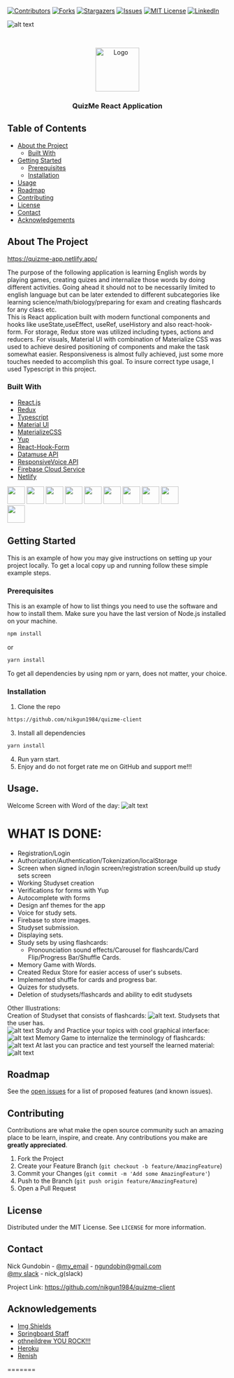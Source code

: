 <!-- PROJECT SHIELDS -->
<!--
*** I'm using markdown "reference style" links for readability.
*** Reference links are enclosed in brackets [ ] instead of parentheses ( ).
*** See the bottom of this document for the declaration of the reference variables
*** for contributors-url, forks-url, etc. This is an optional, concise syntax you may use.
*** https://www.markdownguide.org/basic-syntax/#reference-style-links
-->
[![Contributors][contributors-shield]][contributors-url]
[![Forks][forks-shield]][forks-url]
[![Stargazers][stars-shield]][stars-url]
[![Issues][issues-shield]][issues-url]
[![MIT License][license-shield]][license-url]
[![LinkedIn][linkedin-shield]][linkedin-url]

![alt text](sample.png)


<!-- PROJECT LOGO -->
<br />
<p align="center">
  <a href="https://ketolifeapp.herokuapp.com/">
    <img src="logo.png" alt="Logo" width="100">
  </a>
  <h3 align="center">QuizMe React Application</h3>
</p>




<!-- TABLE OF CONTENTS -->
## Table of Contents

* [About the Project](#about-the-project)
  * [Built With](#built-with)
* [Getting Started](#getting-started)
  * [Prerequisites](#prerequisites)
  * [Installation](#installation)
* [Usage](#usage)
* [Roadmap](#roadmap)
* [Contributing](#contributing)
* [License](#license)
* [Contact](#contact)
* [Acknowledgements](#acknowledgements)



<!-- ABOUT THE PROJECT -->
## About The Project  

https://quizme-app.netlify.app/  
  
The purpose of the following application is learning English words by playing games,
creating quizes and internalize those words by doing different activities. Going ahead it should not to be necessarily limited to english language but can be later extended to different subcategories like learning science/math/biology/preparing for exam and creating flashcards for any class etc.  
This is React application built with modern functional components and hooks like useState,useEffect, useRef, useHistory and also react-hook-form. For storage, Redux store was utilized including types, actions and reducers. For visuals, Material UI with combination of Materialize CSS was used to achieve desired positioning of components and make the task somewhat easier. Responsiveness is almost fully achieved, just some more touches needed to accomplish this goal. To insure correct type usage, I used Typescript in this project. 

### Built With

* [React.js](https://reactjs.org/)  
* [Redux](https://redux.js.org/)  
* [Typescript](https://www.typescriptlang.org/)  
* [Material UI](https://material-ui.com/)  
* [MaterializeCSS](https://materializecss.com/)  
* [Yup](https://www.npmjs.com/package/yup)  
* [React-Hook-Form](https://react-hook-form.com/) 
* [Datamuse API](http://api.datamuse.com/)
* [ResponsiveVoice API](https://responsivevoice.org/text-to-speech-languages) 
* [Firebase Cloud Service](https://firebase.google.com/) 
* [Netlify](https://www.netlify.com/)

<code><img height="40" src="https://raw.githubusercontent.com/shinokada/shinokada/master/assets/javascript.png"></code>
<code><img height="40" src="https://upload.wikimedia.org/wikipedia/commons/thumb/4/4c/Typescript_logo_2020.svg/1200px-Typescript_logo_2020.svg.png"></code>
<code><img height="40" src="https://raw.githubusercontent.com/shinokada/shinokada/master/assets/visual-studio-code.png"></code>
<code><img height="40" src="https://seeklogo.com/images/J/jest-logo-F9901EBBF7-seeklogo.com.png"></code>
<code><img height="40" src="https://upload.wikimedia.org/wikipedia/commons/thumb/a/a7/React-icon.svg/1200px-React-icon.svg.png"></code>
<code><img height="40" src="https://i.morioh.com/74428a9fdb.png"></code>
<code><img height="40" src="https://res.cloudinary.com/practicaldev/image/fetch/s---i0cDVfO--/c_imagga_scale,f_auto,fl_progressive,h_900,q_auto,w_1600/https://thepracticaldev.s3.amazonaws.com/i/okch3o6nltafe4pdyfdg.png"></code>
<code><img height="40" src="https://reactjsexample.com/content/images/2019/04/react-hook-form.jpg"></code>
<code><img height="40" src="https://venturebeat.com/wp-content/uploads/2020/10/google-firebase-logo.png?fit=800%2C400&strip=all"></code>  
<code><img height="40" src="https://upload.wikimedia.org/wikipedia/commons/thumb/b/b8/Netlify_logo.svg/1280px-Netlify_logo.svg.png"></code>  



## Getting Started

This is an example of how you may give instructions on setting up your project locally.
To get a local copy up and running follow these simple example steps.

### Prerequisites

This is an example of how to list things you need to use the software and how to install them. Make sure you have the last version of Node.js installed on your machine. 

```sh
npm install
```
or
```sh
yarn install
```
To get all dependencies by using npm or yarn, does not matter, your  choice.
### Installation

1. Clone the repo 

```sh
https://github.com/nikgun1984/quizme-client

```
3. Install all dependencies 
```sh
yarn install 
```
4. Run yarn start.  
5. Enjoy and do not forget rate me on GitHub and support me!!!


<!-- USAGE EXAMPLES -->
## Usage. 
Welcome Screen with Word of the day:
![alt text](sample7.png)

# WHAT IS DONE:  
- Registration/Login
- Authorization/Authentication/Tokenization/localStorage
- Screen when signed in/login screen/registration screen/build up study sets screen  
- Working Studyset creation
- Verifications for forms with Yup
- Autocomplete with forms
- Design anf themes for the app
- Voice for study sets. 
- Firebase to store images. 
- Studyset submission.  
- Displaying sets.  
- Study sets by using flashcards:
  - Pronounciation sound effects/Carousel for flashcards/Card Flip/Progress Bar/Shuffle Cards.  
- Memory Game with Words.  
- Created Redux Store for easier access of user's subsets. 
- Implemented shuffle for cards and progress bar. 
- Quizes for studysets. 
- Deletion of studysets/flashcards and ability to edit studysets


Other Illustrations:  
Creation of Studyset that consists of flashcards:
![alt text](sample2.png). 
Studysets that the user has.  
![alt text](sample3.png)
Study and Practice your topics with cool graphical interface:  
![alt text](sample4.png)
Memory Game to internalize the terminology of flashcards:  
![alt text](sample5.png)
At last you can practice and test yourself the learned material:  
![alt text](sample6.png)
 
<!-- ROADMAP -->
## Roadmap

See the [open issues](https://github.com/othneildrew/Best-README-Template/issues) for a list of proposed features (and known issues).



<!-- CONTRIBUTING -->
## Contributing

Contributions are what make the open source community such an amazing place to be learn, inspire, and create. Any contributions you make are **greatly appreciated**.

1. Fork the Project
2. Create your Feature Branch (`git checkout -b feature/AmazingFeature`)
3. Commit your Changes (`git commit -m 'Add some AmazingFeature'`)
4. Push to the Branch (`git push origin feature/AmazingFeature`)
5. Open a Pull Request



<!-- LICENSE -->
## License

Distributed under the MIT License. See `LICENSE` for more information.



<!-- CONTACT -->
## Contact

Nick Gundobin - [@my_email](https://mail.google.com/mail/u/0/?view=cm&fs=1&to=ngundobin@gmail.com&su=SUBJECT&body=BODY&bcc=ngundobin@gmail.com&tf=1) - ngundobin@gmail.com  
[@my slack](sbcommunity-sec.slack.com/U017AUYK05T) - nick_g(slack)

Project Link: [https://github.com/nikgun1984/quizme-client
](https://github.com/nikgun1984/quizme-client)



<!-- ACKNOWLEDGEMENTS -->
## Acknowledgements
* [Img Shields](https://shields.io)
* [Springboard Staff](https://springboard.com)
* [othneildrew YOU ROCK!!!](https://github.com/othneildrew/Best-README-Template)
* [Heroku](https://www.heroku.com/)
* [Renish](https://github.com/renishb10)





<!-- MARKDOWN LINKS & IMAGES -->
<!-- https://www.markdownguide.org/basic-syntax/#reference-style-links -->
[contributors-shield]: https://img.shields.io/badge/contributors-2-green
[contributors-url]: https://github.com/nikgun1984/ketolife_backend/network/dependencies
[forks-shield]: https://img.shields.io/badge/forks-0-red
[forks-url]: https://github.com/nikgun1984/ketolife_backend/network/members
[stars-shield]: https://img.shields.io/badge/stars-0-blue
[stars-url]: https://github.com/nikgun1984/ketolife_backend/stargazers
[issues-shield]: https://img.shields.io/badge/issues-0-yellow
[issues-url]: https://github.com/nikgun1984/ketolife_backend/issues
[license-shield]: https://img.shields.io/badge/license-MIT-yellowgreen
[license-url]: https://github.com/nikgun1984/ketolife_backend/blob/main/README.md
[linkedin-shield]: https://img.shields.io/badge/-LinkedIn-black.svg?style=flat-square&logo=linkedin&colorB=555
[linkedin-url]: https://www.linkedin.com/in/nick-gundobin-5b905931/
[product-screenshot]: images/screenshot.png
=======
